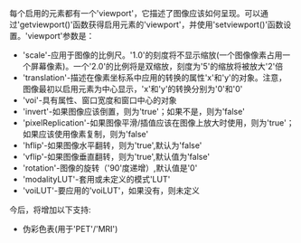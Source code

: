 每个启用的元素都有一个'viewport'，它描述了图像应该如何呈现。可以通过'getviewport()'函数获得启用元素的'viewport'，并使用'setviewport()'函数设置。'viewport'参数是： 
* 'scale'-应用于图像的比例尺。'1.0'的刻度将不显示缩放(一个图像像素占用一个屏幕像素)。一个'2.0'的比例将是双缩放，刻度为'5'的缩放将被放大'2'倍
* 'translation'-描述在像素坐标系中应用的转换的属性'x'和'y'的对象。注意，图像最初以启用元素为中心显示，'x'和'y'的转换分别为'0'和'0'
* 'voi'-具有属性、窗口宽度和窗口中心的对象
* 'invert'-如果图像应该倒置，则为'true'；如果不是，则为'false'
* 'pixelReplication'-如果图像平滑/插值应该在图像上放大时使用，则为'true'；如果应该使用像素复制，则为'false'
* 'hflip'-如果图像水平翻转，则为'true',默认为'false'
* 'vflip'-如果图像垂直翻转，则为'true',默认值为'false'
* 'rotation'-图像的旋转（'90'度递增）,默认值是'0' 
* 'modalityLUT'-套用或未定义的模式'LUT'
* 'voiLUT'-要应用的'voiLUT'，如果没有，则未定义

今后，将增加以下支持:
* 伪彩色表(用于'PET'/'MRI') 